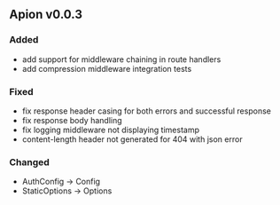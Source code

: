 ## Apion v0.0.3

### Added

- add support for middleware chaining in route handlers
- add compression middleware integration tests

### Fixed

- fix response header casing for both errors and successful response
- fix response body handling
- fix logging middleware not displaying timestamp
- content-length header not generated for 404 with json error

### Changed

- AuthConfig -> Config
- StaticOptions -> Options
